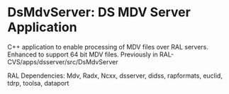 # DsMdvServer: DS MDV Server Application

C++ application to enable processing of MDV files over RAL servers.
Enhanced to support 64 bit MDV files.
Previously in RAL-CVS/apps/dsserver/src/DsMdvServer

RAL Dependencies: Mdv, Radx, Ncxx, dsserver, didss, rapformats, euclid, tdrp, toolsa, dataport
